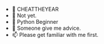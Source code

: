 - 👋 CHEATTHEYEAR
- 👀 Not yet.
- 🌱 Python Beginner
- 💞️ Someone give me advice.
- 📫 Please get familiar with me first.

<!---
CHEATTHEYEAR/CHEATTHEYEAR is a ✨ special ✨ repository because its `README.md` (this file) appears on your GitHub profile.
You can click the Preview link to take a look at your changes.
--->
